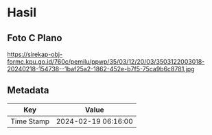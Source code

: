 # Hasil

## Foto C Plano

https://sirekap-obj-formc.kpu.go.id/760c/pemilu/ppwp/35/03/12/20/03/3503122003018-20240218-154738--1baf25a2-1862-452e-b7f5-75ca9b6c8781.jpg


## Metadata

| Key        | Value               |
| ---------- | ------------------- |
| Time Stamp | 2024-02-19 06:16:00 |




